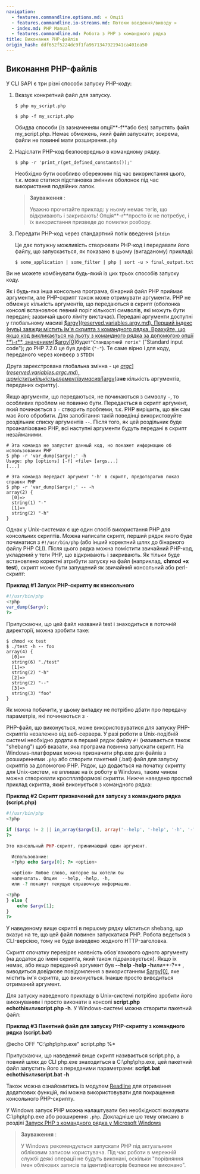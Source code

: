 ```yaml
---
navigation:
  - features.commandline.options.md: « Опції
  - features.commandline.io-streams.md: Потоки введення/виводу »
  - index.md: PHP Manual
  - features.commandline.md: Робота з PHP з командного рядка
title: Виконання PHP-файлів
origin_hash: ddf652f5224dc9f1fa9671347921941ca401ea50
---
```

## Виконання PHP-файлів

У CLI SAPI є три різні способи запуску PHP-коду:

1.  Вказує конкретний файл для запуску.
    
    ```
    $ php my_script.php
    
    $ php -f my_script.php
    ```
    
    Обидва способи (із зазначенням опції**\-f**або без) запустять файл my\_script.php. Немає обмежень, який файл запускати; зокрема, файли не повинні мати розширення`.php`
    
2.  Надіслати PHP-код безпосередньо в командному рядку.
    
    ```
    $ php -r 'print_r(get_defined_constants());'
    ```
    
    Необхідно бути особливо обережним під час використання цього, т.к. може статися підстановка змінних оболонок під час використання подвійних лапок.
    
    > **Зауваження** :
    > 
    > Уважно прочитайте приклад: у ньому немає тегів, що відкривають і закривають! Опція**\-r**просто їх не потребує, і їх використання призведе до помилки розбору.
    
3.  Передати PHP-код через стандартний потік введення (`stdin`
    
    Це дає потужну можливість створювати PHP-код і передавати його файлу, що запускається, як показано в цьому (вигаданому) прикладі:
    
    ```
    $ some_application | some_filter | php | sort -u > final_output.txt
    ```
    

Ви не можете комбінувати будь-який із цих трьох способів запуску коду.

Як і будь-яка інша консольна програма, бінарний файл PHP приймає аргументи, але PHP-скрипт також може отримувати аргументи. PHP не обмежує кількість аргументів, що передаються в скрипт (оболонка консолі встановлює певний поріг кількості символів, які можуть бути передані; зазвичай цього ліміту вистачає). Передані аргументи доступні у глобальному масиві [$argv](reserved.variables.argv.md). Перший індекс (нуль) завжди містить ім'я скрипта з командного рядка. Врахуйте, що якщо код викликається на льоту з командного рядка за допомогою опції **\-r**, значением[$argv\[0\]](reserved.variables.argv.md)будет`"Стандартний потік"` ("Standard input code"); до PHP 7.2.0 це був дефіс (`"-"`). Те саме вірно і для коду, переданого через конвеєр з `STDIN`

Друга зареєстрована глобальна змінна - це [$argc](reserved.variables.argc.md), що містить кількість елементів у масиві [$argv](reserved.variables.argv.md)(а**не** кількість аргументів, переданих скрипту).

Якщо аргументи, що передаються, не починаються з символу `-`, то особливих проблем не повинно бути. Передається в скрипт аргумент, який починається з `-` створить проблеми, т.к. PHP вирішить, що він сам має його обробити. Для запобігання такій поведінці використовуйте роздільник списку аргументів `--`. Після того, як цей роздільник буде проаналізовано PHP, всі наступні аргументи будуть передані в скрипт незайманими.

```
# Эта команда не запустит данный код, но покажет информацию об использовании PHP
$ php -r 'var_dump($argv);' -h
Usage: php [options] [-f] <file> [args...]
[...]

# Эта команда передаст аргумент '-h' в скрипт, предотвратив показ справки PHP
$ php -r 'var_dump($argv);' -- -h
array(2) {
  [0]=>
  string(1) "-"
  [1]=>
  string(2) "-h"
}
```

Однак у Unix-системах є ще один спосіб використання PHP для консольних скриптів. Можна написати скрипт, перший рядок якого буде починатися з `#!/usr/bin/php` (або інший коректний шлях до бінарного файлу PHP CLI). Після цього рядка можна помістити звичайний PHP-код, укладений у теги PHP, що відкривають і закривають. Як тільки буде встановлено коректні атрибути запуску на файл (наприклад, **chmod +x test**), скрипт може бути запущений як звичайний консольний або perl-скрипт:

**Приклад #1 Запуск PHP-скрипту як консольного**

```php
#!/usr/bin/php
<?php
var_dump($argv);
?>
```

Припускаючи, що цей файл названий test і знаходиться в поточній директорії, можна зробити таке:

```
$ chmod +x test
$ ./test -h -- foo
array(4) {
  [0]=>
  string(6) "./test"
  [1]=>
  string(2) "-h"
  [2]=>
  string(2) "--"
  [3]=>
  string(3) "foo"
}
```

Як можна побачити, у цьому випадку не потрібно дбати про передачу параметрів, які починаються з `-`

PHP-файл, що виконується, може використовуватися для запуску PHP-скриптів незалежно від веб-сервера. У разі роботи в Unix-подібній системі необхідно додати в перший рядок файлу `#!` (називається також "shebang") щоб вказати, яка програма повинна запускати скрипт. На Windows-платформах можна призначити php.exe для файлів з розширеннями `.php` або створити пакетний (.bat) файл для запуску скриптів за допомогою PHP. Рядок, що додається на початку скрипту для Unix-систем, не впливає на їх роботу в Windows, таким чином можна створювати кросплатформові скрипти. Нижче наведено простий приклад скрипта, який виконується з командного рядка:

**Приклад #2 Скрипт призначений для запуску з командного рядка (script.php)**

```php
#!/usr/bin/php
<?php

if ($argc != 2 || in_array($argv[1], array('--help', '-help', '-h', '-?'))) {
?>

Это консольный PHP-скрипт, принимающий один аргумент.

  Использование:
  <?php echo $argv[0]; ?> <option>

  <option> Любое слово, которое вы хотели бы
  напечатать. Опции  --help, -help, -h,
  или -? покажут текущую справочную информацию.

<?php
} else {
    echo $argv[1];
}
?>
```

У наведеному вище скрипті в першому рядку міститься shebang, що вказує на те, що цей файл повинен запускатися PHP. Робота ведеться з CLI-версією, тому не буде виведено жодного HTTP-заголовка.

Скрипт спочатку перевіряє наявність обов'язкового одного аргументу (на додаток до імені скрипта, який також підраховується). Якщо їх немає, або якщо переданий аргумент був **\--help** **\-help** **\-h**или**\-?** , виводиться довідкове повідомлення з використанням [$argv\[0\]](reserved.variables.argv.md), яке містить ім'я скрипта, що виконується. Інакше просто виводиться отриманий аргумент.

Для запуску наведеного прикладу в Unix-системі потрібно зробити його виконуваним і просто виконати в консолі **script.php echothis**или**script.php -h**. У Windows-системі можна створити пакетний файл:

**Приклад #3 Пакетний файл для запуску PHP-скрипту з командного рядка (script.bat)**

@echo OFF "C:\\php\\php.exe" script.php %\*

Припускаючи, що наведений вище скрипт називається script.php, а повний шлях до CLI php.exe знаходиться в C:\\php\\php.exe, цей пакетний файл запустить його з переданими параметрами: **script.bat echothis**или**script.bat -h**

Також можна ознайомитись із модулем [Readline](ref.readline.md) для отримання додаткових функцій, які можна використовувати для покращення консольного PHP-скрипту.

У Windows запуск PHP можна налаштувати без необхідності вказувати C:\\php\\php.exe або розширення `.php`. Докладніше цю тему описано в розділі [Запуск PHP з командного рядка у Microsoft Windows](install.windows.commandline.md)

> **Зауваження** :
> 
> У Windows рекомендується запускати PHP під актуальним обліковим записом користувача. Під час роботи в мережній службі деякі операції не будуть виконані, оскільки "порівняння імен облікових записів та ідентифікаторів безпеки не виконано".
